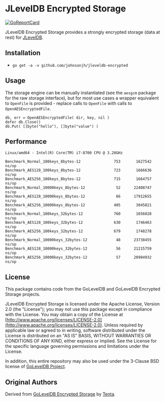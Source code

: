# JLevelDB Encrypted Storage

[![GoReportCard](https://goreportcard.com/badge/github.com/johnsonjh/jleveldb-encrypted)](https://goreportcard.com/report/github.com/johnsonjh/jleveldb-encrypted)

JLevelDB Encrypted Storage provides a strongly encrypted storage
(data at rest) for [JLevelDB](https://github.com/johnsonjh/jleveldb).

## Installation

- `go get -a -v github.com/johnsonjh/jleveldb-encrypted`

## Usage

The storage engine can be manually instantiated (see the `aesgcm`
package for the raw storage interface), but for most use cases a
wrapper equivalent to `OpenFile` is provided - replace calls to
`OpenFile` with calls to `OpenAESEncryptedFile`.
```
db, err = OpenAESEncryptedFile( dir, key, nil )
defer db.Close()
db.Put( []byte("hello"), []byte("value") )
```

## Performance

```
Linux/amd64 - Intel(R) Core(TM) i7-8700 CPU @ 3.20GHz

Benchmark_Normal_100keys_8bytes-12       	     753	   1627542 ns/op
Benchmark_AES128_100keys_8bytes-12       	     723	   1666636 ns/op
Benchmark_AES256_100keys_8bytes-12       	     715	   1664757 ns/op
Benchmark_Normal_10000keys_8bytes-12     	      52	  22408747 ns/op
Benchmark_AES128_10000keys_8bytes-12     	      66	  17912655 ns/op
Benchmark_AES256_10000keys_8bytes-12     	     405	   3045821 ns/op
Benchmark_Normal_100keys_32bytes-12      	     760	   1656028 ns/op
Benchmark_AES128_100keys_32bytes-12      	     630	   1746463 ns/op
Benchmark_AES256_100keys_32bytes-12      	     679	   1748278 ns/op
Benchmark_Normal_10000keys_32bytes-12    	      48	  23738455 ns/op
Benchmark_AES128_10000keys_32bytes-12    	      56	  21215759 ns/op
Benchmark_AES256_10000keys_32bytes-12    	      57	  20984932 ns/op
```

## License

This package contains code from the GoLevelDB and GoLevelDB Encrypted Storage
projects.

JLevelDB Encrypted Storage is licensed under the Apache License, Version 2.0
(the "License"); you may not use this package except in compliance with the
License. You may obtain a copy of the License at
[http://www.apache.org/licenses/LICENSE-2.0](http://www.apache.org/licenses/LICENSE-2.0).
Unless required by applicable law or agreed to in writing, software distributed
under the License is distributed on an "AS IS" BASIS, WITHOUT WARRANTIES OR
CONDITIONS OF ANY KIND, either express or implied. See the License for the
specific language governing permissions and limitations under the License.

In addition, this entire repository may also be used under the 3-Clause BSD
license of [GoLevelDB Project](https://github.com/syndtr/goleveldb/blob/master/LICENSE).

## Original Authors

Derived from [GoLevelDB Encrypted Storage](https://github.com/tenta-browser/goleveldb-encrypted) by [Tenta](https://tenta.com).


